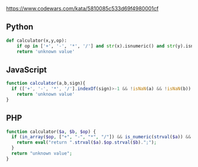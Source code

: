 https://www.codewars.com/kata/5810085c533d69f4980001cf

## Python
```python
def calculator(x,y,op):
    if op in ['+', '-', '*', '/'] and str(x).isnumeric() and str(y).isnumeric(): return eval(str(x)+op+str(y))
    return 'unknown value'
```

## JavaScript
```js
function calculator(a,b,sign){
  if (['+', '-', '*', '/'].indexOf(sign)>-1 && !isNaN(a) && !isNaN(b)) return eval(a+sign+b)
    return 'unknown value'
}
```

## PHP
```php
function calculator($a, $b, $op) {
  if (in_array($op, ["+", "-", "*", "/"]) && is_numeric(strval($a)) && is_numeric(strval($b)) && gettype($a) != "string" && gettype($b) != "string") {
    return eval("return ".strval($a).$op.strval($b).";");
  }
  return "unknown value";
}
```